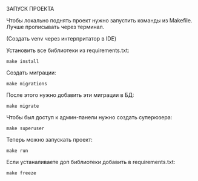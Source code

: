 ЗАПУСК ПРОЕКТА

Чтобы локально поднять проект нужно запустить команды из Makefile. Лучше прописывать через терминал.

(Создать venv через интерпритатор в IDE)

Установить все библиотеки из requirements.txt:

    make install

Создать миграции:

    make migrations

После этого нужно добавить эти миграции в БД:

    make migrate

Чтобы был доступ к админ-панели нужно создать суперюзера:

    make superuser

Теперь можно запускать проект:

    make run

Если устаналиваете доп библиотеки добавить в requirements.txt:

    make freeze




